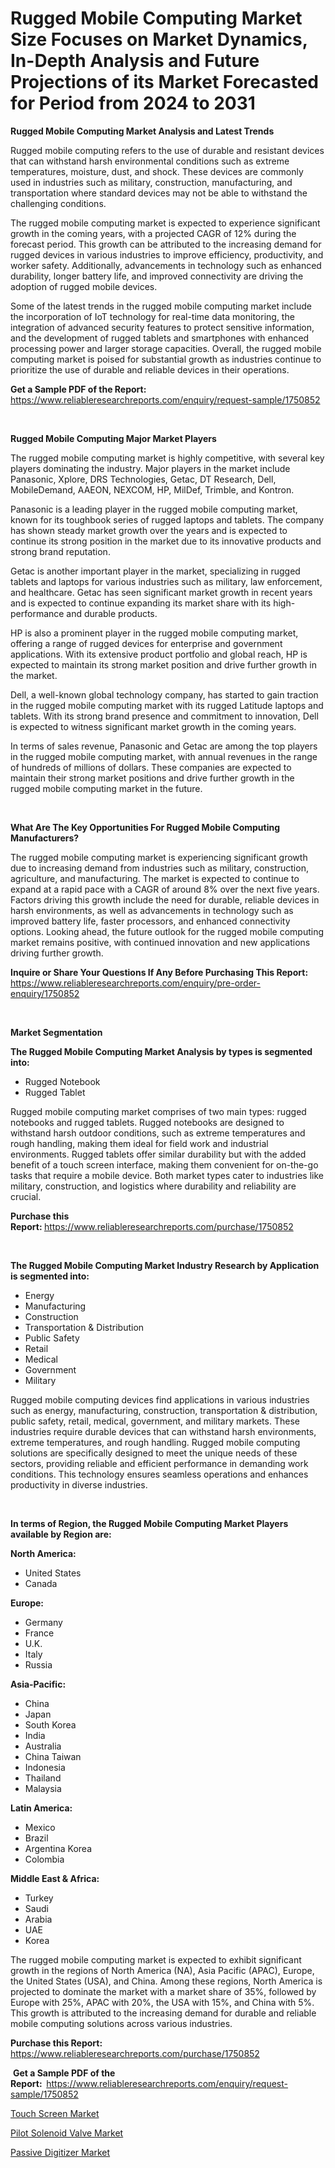 <p><h1>Rugged Mobile Computing Market Size Focuses on Market Dynamics, In-Depth Analysis and Future Projections of its Market Forecasted for Period from 2024 to 2031</h1></p><p><strong>Rugged Mobile Computing Market Analysis and Latest Trends</strong></p>
<p><p>Rugged mobile computing refers to the use of durable and resistant devices that can withstand harsh environmental conditions such as extreme temperatures, moisture, dust, and shock. These devices are commonly used in industries such as military, construction, manufacturing, and transportation where standard devices may not be able to withstand the challenging conditions.</p><p>The rugged mobile computing market is expected to experience significant growth in the coming years, with a projected CAGR of 12% during the forecast period. This growth can be attributed to the increasing demand for rugged devices in various industries to improve efficiency, productivity, and worker safety. Additionally, advancements in technology such as enhanced durability, longer battery life, and improved connectivity are driving the adoption of rugged mobile devices.</p><p>Some of the latest trends in the rugged mobile computing market include the incorporation of IoT technology for real-time data monitoring, the integration of advanced security features to protect sensitive information, and the development of rugged tablets and smartphones with enhanced processing power and larger storage capacities. Overall, the rugged mobile computing market is poised for substantial growth as industries continue to prioritize the use of durable and reliable devices in their operations.</p></p>
<p><strong>Get a Sample PDF of the Report:&nbsp;</strong> <a href="https://www.reliableresearchreports.com/enquiry/request-sample/1750852">https://www.reliableresearchreports.com/enquiry/request-sample/1750852</a></p>
<p>&nbsp;</p>
<p><strong>Rugged Mobile Computing Major Market Players</strong></p>
<p><p>The rugged mobile computing market is highly competitive, with several key players dominating the industry. Major players in the market include Panasonic, Xplore, DRS Technologies, Getac, DT Research, Dell, MobileDemand, AAEON, NEXCOM, HP, MilDef, Trimble, and Kontron.</p><p>Panasonic is a leading player in the rugged mobile computing market, known for its toughbook series of rugged laptops and tablets. The company has shown steady market growth over the years and is expected to continue its strong position in the market due to its innovative products and strong brand reputation.</p><p>Getac is another important player in the market, specializing in rugged tablets and laptops for various industries such as military, law enforcement, and healthcare. Getac has seen significant market growth in recent years and is expected to continue expanding its market share with its high-performance and durable products.</p><p>HP is also a prominent player in the rugged mobile computing market, offering a range of rugged devices for enterprise and government applications. With its extensive product portfolio and global reach, HP is expected to maintain its strong market position and drive further growth in the market.</p><p>Dell, a well-known global technology company, has started to gain traction in the rugged mobile computing market with its rugged Latitude laptops and tablets. With its strong brand presence and commitment to innovation, Dell is expected to witness significant market growth in the coming years.</p><p>In terms of sales revenue, Panasonic and Getac are among the top players in the rugged mobile computing market, with annual revenues in the range of hundreds of millions of dollars. These companies are expected to maintain their strong market positions and drive further growth in the rugged mobile computing market in the future.</p></p>
<p>&nbsp;</p>
<p><strong>What Are The Key Opportunities For Rugged Mobile Computing Manufacturers?</strong></p>
<p><p>The rugged mobile computing market is experiencing significant growth due to increasing demand from industries such as military, construction, agriculture, and manufacturing. The market is expected to continue to expand at a rapid pace with a CAGR of around 8% over the next five years. Factors driving this growth include the need for durable, reliable devices in harsh environments, as well as advancements in technology such as improved battery life, faster processors, and enhanced connectivity options. Looking ahead, the future outlook for the rugged mobile computing market remains positive, with continued innovation and new applications driving further growth.</p></p>
<p><strong>Inquire or Share Your Questions If Any Before Purchasing This Report:</strong> <a href="https://www.reliableresearchreports.com/enquiry/pre-order-enquiry/1750852">https://www.reliableresearchreports.com/enquiry/pre-order-enquiry/1750852</a></p>
<p>&nbsp;</p>
<p><strong>Market Segmentation</strong></p>
<p><strong>The Rugged Mobile Computing Market Analysis by types is segmented into:</strong></p>
<p><ul><li>Rugged Notebook</li><li>Rugged Tablet</li></ul></p>
<p><p>Rugged mobile computing market comprises of two main types: rugged notebooks and rugged tablets. Rugged notebooks are designed to withstand harsh outdoor conditions, such as extreme temperatures and rough handling, making them ideal for field work and industrial environments. Rugged tablets offer similar durability but with the added benefit of a touch screen interface, making them convenient for on-the-go tasks that require a mobile device. Both market types cater to industries like military, construction, and logistics where durability and reliability are crucial.</p></p>
<p><strong>Purchase this Report:&nbsp;</strong><a href="https://www.reliableresearchreports.com/purchase/1750852">https://www.reliableresearchreports.com/purchase/1750852</a></p>
<p>&nbsp;</p>
<p><strong>The Rugged Mobile Computing Market Industry Research by Application is segmented into:</strong></p>
<p><ul><li>Energy</li><li>Manufacturing</li><li>Construction</li><li>Transportation & Distribution</li><li>Public Safety</li><li>Retail</li><li>Medical</li><li>Government</li><li>Military</li></ul></p>
<p><p>Rugged mobile computing devices find applications in various industries such as energy, manufacturing, construction, transportation & distribution, public safety, retail, medical, government, and military markets. These industries require durable devices that can withstand harsh environments, extreme temperatures, and rough handling. Rugged mobile computing solutions are specifically designed to meet the unique needs of these sectors, providing reliable and efficient performance in demanding work conditions. This technology ensures seamless operations and enhances productivity in diverse industries.</p></p>
<p>&nbsp;</p>
<p><strong>In terms of Region, the Rugged Mobile Computing Market Players available by Region are:</strong></p>
<p>
    <p> <strong> North America: </strong>
        <ul>
            <li>United States</li>
            <li>Canada</li>
        </ul>
        </p> 
    <p> <strong> Europe: </strong>
        <ul>
            <li>Germany</li>
            <li>France</li>
            <li>U.K.</li>
            <li>Italy</li>
            <li>Russia</li>
        </ul>
        </p> 
    <p> <strong> Asia-Pacific: </strong>
        <ul>
            <li>China</li>
            <li>Japan</li>
            <li>South Korea</li>
            <li>India</li>
            <li>Australia</li>
            <li>China Taiwan</li>
            <li>Indonesia</li>
            <li>Thailand</li>
            <li>Malaysia</li>
        </ul>
        </p> 
    <p> <strong> Latin America: </strong>
        <ul>
            <li>Mexico</li>
            <li>Brazil</li>
            <li>Argentina Korea</li>
            <li>Colombia</li>
        </ul>
        </p> 
    <p> <strong> Middle East & Africa: </strong>
        <ul>
            <li>Turkey</li>
            <li>Saudi</li>
            <li>Arabia</li>
            <li>UAE</li>
            <li>Korea</li>
        </ul>
    </p>
    </p>
<p><p>The rugged mobile computing market is expected to exhibit significant growth in the regions of North America (NA), Asia Pacific (APAC), Europe, the United States (USA), and China. Among these regions, North America is projected to dominate the market with a market share of 35%, followed by Europe with 25%, APAC with 20%, the USA with 15%, and China with 5%. This growth is attributed to the increasing demand for durable and reliable mobile computing solutions across various industries.</p></p>
<p><strong>Purchase this Report: </strong><a href="https://www.reliableresearchreports.com/purchase/1750852">https://www.reliableresearchreports.com/purchase/1750852</a></p>
<p>&nbsp;<strong>Get a Sample PDF of the Report:&nbsp;&nbsp;</strong><a href="https://www.reliableresearchreports.com/enquiry/request-sample/1750852">https://www.reliableresearchreports.com/enquiry/request-sample/1750852</a></p>
<p><strong></strong></p>
<p><p><a href="https://github.com/pjcfca/Market-Research-Report-List-1/blob/main/touch-screen-market.md">Touch Screen Market</a></p><p><a href="https://github.com/johnbach50/Market-Research-Report-List-2/blob/main/pilot-solenoid-valve-market.md">Pilot Solenoid Valve Market</a></p><p><a href="https://github.com/lylyparadise/Market-Research-Report-List-2/blob/main/passive-digitizer-market.md">Passive Digitizer Market</a></p></p>